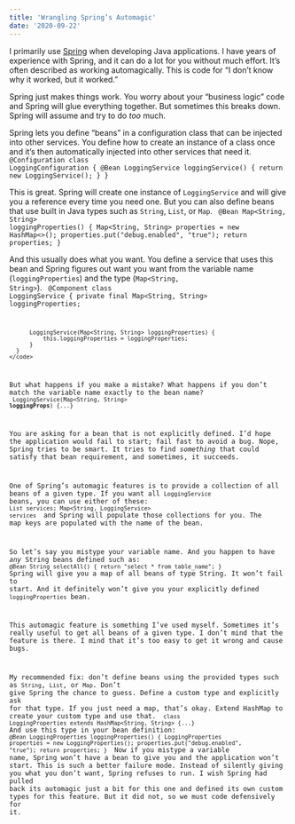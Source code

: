 ```yaml
---
title: 'Wrangling Spring’s Automagic'
date: '2020-09-22'
---
```

I primarily use [Spring](https://spring.io/projects/spring-framework) when developing Java applications. I have years of experience with Spring, and it can do a lot for you without much effort. It’s often described as working automagically. This is code for “I don’t know why it worked, but it worked.”

Spring just makes things work. You worry about your “business logic” code and Spring will glue everything together. But sometimes this breaks down. Spring will assume and try to do *too* much.

Spring lets you define “beans” in a configuration class that can be injected into other services. You define how to create an instance of a class once and it’s then automatically injected into other services that need it.
    <code class="code-block">
      @Configuration
      class LoggingConfiguration {
          @Bean
          LoggingService loggingService() {
              return new LoggingService();
          }
      }
    </code>

This is great. Spring will create one instance of <code>LoggingService</code> and will give you a reference every time you need one. But you can also define beans that use built in Java types such as <code>String</code>, <code>List</code>, or <code>Map</code>.
    <code class="code-block">
      @Bean
      Map<String, String> loggingProperties() {
          Map<String, String> properties = new HashMap<>();
          properties.put("debug.enabled", "true");
          return properties;
      }
    </code>

And this usually does what you want. You define a service that uses this bean and Spring figures out want you want from the variable name (<code>loggingProperties</code>) and the type (<code>Map<String, String></code>).
    <code class="code-block">
      @Component
      class LoggingService {
          private final Map<String, String> loggingProperties;

          LoggingService(Map<String, String> loggingProperties) {
              this.loggingProperties = loggingProperties;
          }
      }
    </code>

But what happens if you make a mistake? What happens if you don’t match the variable name exactly to the bean name?
    <code class="code-block">
      LoggingService(Map<String, String> <b>loggingProps</b>) {...}
    </code>

You are asking for a bean that is not explicitly defined. I’d hope the application would fail to start; fail fast to avoid a bug. Nope, Spring tries to be smart. It tries to find <em>something</em> that could satisfy that bean requirement, and sometimes, it succeeds.

One of Spring’s automagic features is to provide a collection of all beans of a given type. If you want all <code>LoggingService</code> beans, you can use either of these:
  <code class="code-block">
    List<LoggingService> services;
    Map<String, LoggingService> services
  </code>
and Spring will populate those collections for you. The map keys are populated with the name of the bean.

So let’s say you mistype your variable name. And you happen to have <em>any</em> String beans defined such as:
    <code class="code-block">
    @Bean
    String selectAll() {
        return "select * from table_name";
    }
    </code>
 Spring will give you a map of all beans of type String. It won’t fail to start. And it definitely won’t give you your explicitly defined `loggingProperties` bean.

This automagic feature is something I’ve used myself. Sometimes it’s really useful to get all beans of a given type. I don’t mind that the feature is there. I mind that it’s too easy to get it wrong and cause bugs.

My recommended fix: don’t define beans using the provided types such as <code>String</code>, <code>List</code>, or <code>Map</code>. Don’t give Spring the chance to guess. Define a custom type and explicitly ask for that type. If you just need a map, that’s okay. Extend HashMap to create your custom type and use that.
    <code class="code-block">
      class LoggingProperties extends HashMap<String, String> {...}
    </code>
    And use this type in your bean definition:
    <code class="code-block">
      @Bean
      LoggingProperties loggingProperties() {
        LoggingProperties properties = new LoggingProperties();
            properties.put("debug.enabled", "true");
            return properties;
      }
    </code>
Now if you mistype a variable name, Spring won’t have a bean to give you and the application won’t start. This is such a better failure mode. Instead of silently giving you what you don’t want, Spring refuses to run. I wish Spring had pulled back its automagic just a bit for this one and defined its own custom types for this feature. But it did not, so we must code defensively for it.